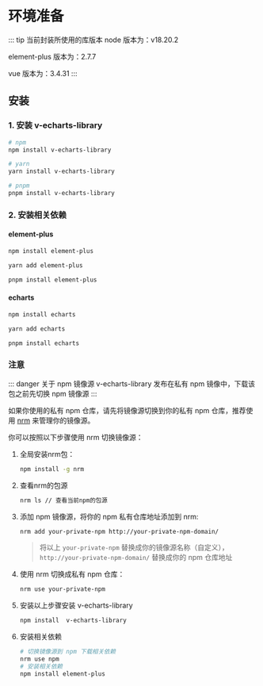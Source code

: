 # 环境准备

::: tip 当前封装所使用的库版本
node 版本为：v18.20.2

element-plus 版本为：2.7.7

vue 版本为：3.4.31
:::

## 安装

### 1. 安装 v-echarts-library

```bash
# npm
npm install v-echarts-library
```

```bash
# yarn
yarn install v-echarts-library
```

```bash
# pnpm
pnpm install v-echarts-library
```

### 2. 安装相关依赖

#### element-plus

```bash
npm install element-plus
```

```bash
yarn add element-plus
```

```bash
pnpm install element-plus
```

#### echarts

```bash
npm install echarts
```

```bash
yarn add echarts
```

```bash
pnpm install echarts
```

### 注意

::: danger 关于 npm 镜像源
v-echarts-library 发布在私有 npm 镜像中，下载该包之前先切换 npm 镜像源
:::

如果你使用的私有 npm 仓库，请先将镜像源切换到你的私有 npm 仓库，推荐使用 [nrm](https://www.npmjs.com/package/nrm)  来管理你的镜像源。

你可以按照以下步骤使用 nrm 切换镜像源：

1. 全局安装nrm包：

   ```bash
   npm install -g nrm
   ```

2. 查看nrm的包源

   ```bash
   nrm ls // 查看当前npm的包源
   ```

3. 添加 npm 镜像源，将你的 npm 私有仓库地址添加到 nrm:

   ```bash
   nrm add your-private-npm http://your-private-npm-domain/
   ```

   > 将以上 `your-private-npm` 替换成你的镜像源名称（自定义），`http://your-private-npm-domain/` 替换成你的 npm 仓库地址

4. 使用 nrm 切换成私有 npm 仓库：

   ```bash
   nrm use your-private-npm
   ```

5. 安装以上步骤安装 v-echarts-library

   ```bash
   npm install  v-echarts-library
   ```

6. 安装相关依赖

   ```bash
   # 切换镜像源到 npm 下载相关依赖
   nrm use npm
   # 安装相关依赖
   npm install element-plus
   ```

   

